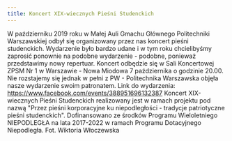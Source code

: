 ```yaml
---
title: Koncert XIX-wiecznych Pieśni Studenckich  
---
```


W październiku 2019 roku w Małej Auli Gmachu Głównego Politechniki Warszawskiej odbył się organizowany przez nas koncert pieśni studenckich. Wydarzenie było bardzo udane i w tym roku chcielibyśmy zaprosić ponownie na podobne wydarzenie - podobne, ponieważ przedstawimy nowy repertuar.
Koncert odbędzie się w Sali Koncertowej ZPSM Nr 1 w Warszawie - Nowa Miodowa 7 października o godzinie 20.00. Nie rozstajemy się jednak w pełni z PW - Politechnika Warszawska objęła nasze wydarzenie swoim patronatem.
Link do wydarzenia: https://www.facebook.com/events/388951696132387
Koncert XIX-wiecznych Pieśni Studenckich realizowany jest w ramach projektu pod nazwą "Przez pieśni korporacyjne ku niepodległości - tradycje patriotyczne pieśni studenckich". Dofinansowano ze środków Programu Wieloletniego NIEPODLEGŁA na lata 2017-2022 w ramach Programu Dotacyjnego Niepodległa.
Fot. Wiktoria Włoczewska

